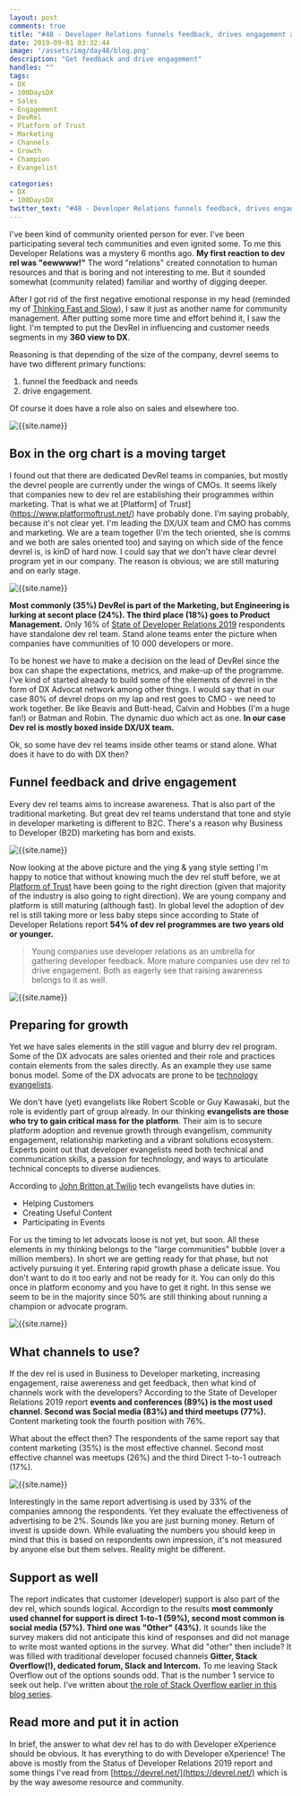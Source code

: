 ```yaml
---
layout: post
comments: true
title: "#48 - Developer Relations funnels feedback, drives engagement and sales"
date: 2019-09-01 03:32:44
image: '/assets/img/day48/blog.png'
description: "Get feedback and drive engagement"
handles: "" 
tags:
- DX 
- 100DaysDX
- Sales
- Engagement
- DevRel
- Platform of Trust
- Marketing
- Channels
- Growth
- Champion
- Evangelist

categories:
- DX
- 100DaysDX
twitter_text: "#48 - Developer Relations funnels feedback, drives engagement and sales"
---
```


I've been kind of community oriented person for ever. I've been participating several tech communities and even ignited some. To me this Developer Relations was a mystery 6 months ago. **My first reaction to dev rel was "eewwww!"** The word "relations" created connotation to human resources and that is boring and not interesting to me. But it sounded somewhat (community related) familiar and worthy of digging deeper. 

After I got rid of the first negative emotional response in my head (reminded my of [Thinking Fast and Slow](https://www.goodreads.com/book/show/11468377-thinking-fast-and-slow)), I saw it just as another name for community management.  After putting some more time and effort behind it, I saw the light. I'm tempted to put the DevRel in influencing and customer needs segments in my **360 view to DX**. 

Reasoning is that depending of the size of the company, devrel seems to have two different primary functions: 

1. funnel the feedback and needs 
2. drive engagement. 

Of course it does have a role also on sales and elsewhere too. 

<img itemprop="image" src="/assets/img/day48/360dx.png" alt="{{site.name}}"/>

## Box in the org chart is a moving target

I found out that there are dedicated DevRel teams in companies, but mostly the devrel people are currently under the wings of CMOs. It seems likely
that companies new to dev rel are establishing their programmes within marketing. That is what we at [Platform] of Trust](https://www.platformoftrust.net/) have probably done. I'm saying probably, because it's not clear yet. I'm leading the DX/UX team and CMO has comms and marketing. We are a team together (I'm the tech oriented, she is comms and we both are sales oriented too) and saying on which side of the fence devrel is, is kinD of hard now. I could say that we don't have clear devrel program yet in our company. The reason is obvious; we are still maturing and on early stage.  

<img itemprop="image" src="/assets/img/day48/devrel-teams.png" alt="{{site.name}}"/>

**Most commonly (35%) DevRel is part of the Marketing, but Engineering is lurking at secont place (24%). The third place (18%) goes to Product Management.** Only 16% of [State of Developer Relations 2019](https://stateofdevrel.hoopy.io/) respondents have standalone dev rel team. Stand alone teams enter the picture when companies have communities of 10 000 developers or more. 

To be honest we have to make a decision on the lead of DevRel since the box can shape the expectations, metrics, and make-up of the programme. I've kind of started already to build some of the elements of devrel in the form of DX Advocat network among other things. I would say that in our case 80% of devrel drops on my lap and rest goes to CMO - we need to work together. Be like Beavis and Butt-head,  Calvin and Hobbes (I'm a huge fan!) or Batman and Robin. The dynamic duo which act as one. **In our case Dev rel is mostly boxed inside DX/UX team.** 

Ok, so some have dev rel teams inside other teams or stand alone. What does it have to do with DX then? 

## Funnel feedback and drive engagement

Every dev rel teams aims to increase awareness. That is also part of the traditional marketing. But great dev rel teams understand that tone and style in developer marketing is different to B2C. There's a reason why Business to Developer (B2D) marketing has born and exists. 

<img itemprop="image" src="/assets/img/day48/devrel-purpose.png" alt="{{site.name}}"/>

Now looking at the above picture and the ying & yang style setting I'm happy to notice that without knowing much the dev rel stuff before, we at [Platform of Trust](https://www.platformoftrust.net/) have been going to the right direction (given that majority of the industry is also going to right direction). We are young company and platform is still maturing (although fast). In global level the adoption of dev rel is still taking more or less baby steps since according to State of Developer Relations report **54% of dev rel programmes are two years old or younger.**

<blockquote>Young companies use developer relations as an umbrella for gathering developer feedback. More mature companies use dev rel to drive engagement. Both as eagerly see that raising awareness belongs to it as well. </blockquote>

<img itemprop="image" src="/assets/img/day48/devrel-reasons.png" alt="{{site.name}}"/>

## Preparing for growth

Yet we have sales elements in the still vague and blurry dev rel program. Some of the DX advocats are sales oriented and their role and practices contain elements from the sales directly. As an example they use same bonus model. Some of the DX advocats are prone to be [technology evangelists](https://en.wikipedia.org/wiki/Technology_evangelist). 

We don't have (yet) evangelists like Robert Scoble or Guy Kawasaki, but the role is evidently part of group already. In our thinking **evangelists are those who try to gain critical mass for the platform**. Their aim is to secure platform adoption and revenue growth through evangelism, community engagement, relationship marketing and a vibrant solutions ecosystem. Experts point out that developer evangelists need both technical and communication skills, a passion for technology, and ways to articulate technical concepts to diverse audiences.

According to [John Britton at Twilio](https://www.quora.com/What-makes-a-great-developer-evangelist) tech evangelists have duties in:

- Helping Customers
- Creating Useful Content
- Participating in Events

For us the timing to let advocats loose is not yet, but soon. All these elements in my thinking belongs to the "large communities" bubble (over a million members). In short we are getting ready for that phase, but not actively pursuing it yet. Entering rapid growth phase a delicate issue. You don't want to do it too early and not be ready for it. You can only do this once in platform economy and you have to get it right. In this sense we seem to be in the majority since 50% are still thinking about running a champion or advocate program. 

<img itemprop="image" src="/assets/img/day48/devrel-champion.png" alt="{{site.name}}"/>


## What channels to use? 

If the dev rel is used in Business to Developer marketing, increasing engagement, raise awereness and get feedback, then what kind of channels work with the developers? According to the State of Developer Relations 2019 report **events and conferences (89%) is the most used channel. Second was Social media (83%) and third meetups (77%).** Content marketing took the fourth position with 76%. 

What about the effect then? The respondents of the same report say that content marketing (35%) is the most effective channel. Second most effective channel was meetups (26%) and the third Direct 1-to-1 outreach (17%). 

<img itemprop="image" src="/assets/img/day48/devrel-channels.png" alt="{{site.name}}"/>

Interestingly in the same report advertising is used by 33% of the companies amnong the respondents. Yet they evaluate the effectiveness of advertising to be 2%. Sounds like you are just burning money. Return of invest is upside down. While evaluating the numbers you should keep in mind that this is based on respondents own impression, it's not measured by anyone else but them selves. Reality might be different. 

## Support as well

The report indicates that customer (developer) support is also part of the dev rel, which sounds logical.  Accordign to the results **most commonly used channel for support is direct 1-to-1 (59%), second most common is social media (57%). Third one was "Other" (43%).** It sounds like the survey makers did not anticipate this kind of responses and did not manage to write most wanted options in the survey. What did "other" then include? It was filled with traditional developer focused channels **Gitter, Stack Overflow(!), dedicated forum, Slack and Intercom.** To me leaving Stack Overflow out of the options sounds odd. That is the number 1 service to seek out help. I've written about [the role of Stack Overflow earlier in this blog series](https://100daysdx.com/11/).  

## Read more and put it in action

In brief, the answer to what dev rel has to do with Developer eXperience should be obvious. It has everything to do with Developer eXperience!
The above is mostly from the Status of Developer Relations 2019 report and some things I've read from [https://devrel.net/](https://devrel.net/) which is by the way awesome resource and community. 